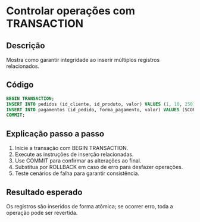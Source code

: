 # Controlar operações com TRANSACTION

## Descrição
Mostra como garantir integridade ao inserir múltiplos registros relacionados.

## Código
```sql
BEGIN TRANSACTION;
INSERT INTO pedidos (id_cliente, id_produto, valor) VALUES (1, 10, 250);
INSERT INTO pagamentos (id_pedido, forma_pagamento, valor) VALUES (SCOPE_IDENTITY(), 'Cartão', 250);
COMMIT;
```

## Explicação passo a passo
1. Inicie a transação com BEGIN TRANSACTION.
2. Execute as instruções de inserção relacionadas.
3. Use COMMIT para confirmar as alterações ao final.
4. Substitua por ROLLBACK em caso de erro para desfazer operações.
5. Teste cenários de falha para garantir consistência.

## Resultado esperado
Os registros são inseridos de forma atômica; se ocorrer erro, toda a operação pode ser revertida.
